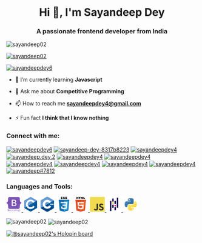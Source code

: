<h1 align="center">Hi 👋, I'm Sayandeep Dey</h1>
<h3 align="center">A passionate frontend developer from India</h3>

<p align="left"> <img src="https://komarev.com/ghpvc/?username=sayandeep02&label=Profile%20views&color=0e75b6&style=flat" alt="sayandeep02" /> </p>

<p align="left"> <a href="https://github.com/ryo-ma/github-profile-trophy"><img src="https://github-profile-trophy.vercel.app/?username=sayandeep02" alt="sayandeep02" /></a> </p>

<p align="left"> <a href="https://twitter.com/sayandeepdey6" target="blank"><img src="https://img.shields.io/twitter/follow/sayandeepdey6?logo=twitter&style=for-the-badge" alt="sayandeepdey6" /></a> </p>

- 🌱 I’m currently learning **Javascript**

- 💬 Ask me about **Competitive Programming**

- 📫 How to reach me **sayandeepdey4@gmail.com**

- ⚡ Fun fact **I think that I know nothing**

<h3 align="left">Connect with me:</h3>
<p align="left">
<a href="https://twitter.com/sayandeepdey6" target="blank"><img align="center" src="https://raw.githubusercontent.com/rahuldkjain/github-profile-readme-generator/master/src/images/icons/Social/twitter.svg" alt="sayandeepdey6" height="30" width="40" /></a>
<a href="https://linkedin.com/in/sayandeep-dey-8317b8223" target="blank"><img align="center" src="https://raw.githubusercontent.com/rahuldkjain/github-profile-readme-generator/master/src/images/icons/Social/linked-in-alt.svg" alt="sayandeep-dey-8317b8223" height="30" width="40" /></a>
<a href="https://codesandbox.com/sayandeepdey4" target="blank"><img align="center" src="https://raw.githubusercontent.com/rahuldkjain/github-profile-readme-generator/master/src/images/icons/Social/codesandbox.svg" alt="sayandeepdey4" height="30" width="40" /></a>
<a href="https://fb.com/sayandeep.dey.2" target="blank"><img align="center" src="https://raw.githubusercontent.com/rahuldkjain/github-profile-readme-generator/master/src/images/icons/Social/facebook.svg" alt="sayandeep.dey.2" height="30" width="40" /></a>
<a href="https://www.codechef.com/users/sayandeepdey4" target="blank"><img align="center" src="https://cdn.jsdelivr.net/npm/simple-icons@3.1.0/icons/codechef.svg" alt="sayandeepdey4" height="30" width="40" /></a>
<a href="https://www.hackerrank.com/sayandeepdey4" target="blank"><img align="center" src="https://raw.githubusercontent.com/rahuldkjain/github-profile-readme-generator/master/src/images/icons/Social/hackerrank.svg" alt="sayandeepdey4" height="30" width="40" /></a>
<a href="https://codeforces.com/profile/sayandeepdey4" target="blank"><img align="center" src="https://raw.githubusercontent.com/rahuldkjain/github-profile-readme-generator/master/src/images/icons/Social/codeforces.svg" alt="sayandeepdey4" height="30" width="40" /></a>
<a href="https://www.leetcode.com/sayandeepdey4" target="blank"><img align="center" src="https://raw.githubusercontent.com/rahuldkjain/github-profile-readme-generator/master/src/images/icons/Social/leet-code.svg" alt="sayandeepdey4" height="30" width="40" /></a>
<a href="https://auth.geeksforgeeks.org/user/sayandeepdey4" target="blank"><img align="center" src="https://raw.githubusercontent.com/rahuldkjain/github-profile-readme-generator/master/src/images/icons/Social/geeks-for-geeks.svg" alt="sayandeepdey4" height="30" width="40" /></a>
<a href="https://www.topcoder.com/members/sayandeepdey4" target="blank"><img align="center" src="https://raw.githubusercontent.com/rahuldkjain/github-profile-readme-generator/master/src/images/icons/Social/topcoder.svg" alt="sayandeepdey4" height="30" width="40" /></a>
<a href="https://discord.gg/sayandeep#7812" target="blank"><img align="center" src="https://raw.githubusercontent.com/rahuldkjain/github-profile-readme-generator/master/src/images/icons/Social/discord.svg" alt="sayandeep#7812" height="30" width="40" /></a>
</p>

<h3 align="left">Languages and Tools:</h3>
<p align="left"> <a href="https://getbootstrap.com" target="_blank" rel="noreferrer"> <img src="https://raw.githubusercontent.com/devicons/devicon/master/icons/bootstrap/bootstrap-plain-wordmark.svg" alt="bootstrap" width="40" height="40"/> </a> <a href="https://www.cprogramming.com/" target="_blank" rel="noreferrer"> <img src="https://raw.githubusercontent.com/devicons/devicon/master/icons/c/c-original.svg" alt="c" width="40" height="40"/> </a> <a href="https://www.w3schools.com/cpp/" target="_blank" rel="noreferrer"> <img src="https://raw.githubusercontent.com/devicons/devicon/master/icons/cplusplus/cplusplus-original.svg" alt="cplusplus" width="40" height="40"/> </a> <a href="https://www.w3schools.com/css/" target="_blank" rel="noreferrer"> <img src="https://raw.githubusercontent.com/devicons/devicon/master/icons/css3/css3-original-wordmark.svg" alt="css3" width="40" height="40"/> </a> <a href="https://www.w3.org/html/" target="_blank" rel="noreferrer"> <img src="https://raw.githubusercontent.com/devicons/devicon/master/icons/html5/html5-original-wordmark.svg" alt="html5" width="40" height="40"/> </a> <a href="https://developer.mozilla.org/en-US/docs/Web/JavaScript" target="_blank" rel="noreferrer"> <img src="https://raw.githubusercontent.com/devicons/devicon/master/icons/javascript/javascript-original.svg" alt="javascript" width="40" height="40"/> </a> <a href="https://pandas.pydata.org/" target="_blank" rel="noreferrer"> <img src="https://raw.githubusercontent.com/devicons/devicon/2ae2a900d2f041da66e950e4d48052658d850630/icons/pandas/pandas-original.svg" alt="pandas" width="40" height="40"/> </a> <a href="https://www.python.org" target="_blank" rel="noreferrer"> <img src="https://raw.githubusercontent.com/devicons/devicon/master/icons/python/python-original.svg" alt="python" width="40" height="40"/> </a> </p>

<p><img align="left" src="https://github-readme-stats.vercel.app/api/top-langs?username=sayandeep02&show_icons=true&locale=en&layout=compact" alt="sayandeep02" /></p>

<p>&nbsp;<img align="center" src="https://github-readme-stats.vercel.app/api?username=sayandeep02&show_icons=true&locale=en" alt="sayandeep02" /></p>


[![@sayandeep02's Holopin board](https://holopin.me/sayandeep02)](https://holopin.io/@sayandeep02)
